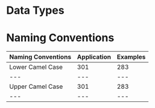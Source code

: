 # Data Types


# Naming Conventions

Naming Conventions | Application | Examples | 
--- | --- | --- | 
Lower Camel Case | 301 | 283 | 
--- | --- | --- | 
Upper Camel Case | 301 | 283 | 
--- | --- | --- | 


